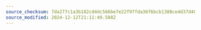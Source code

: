 ```yaml
---
source_checksum: 7da277c1a3b182cd4dc566be7e22f97fda36f6bcb1388ce4d37d48da0c5b7700
source_modified: 2024-12-12T21:11:49.588Z
---
```


